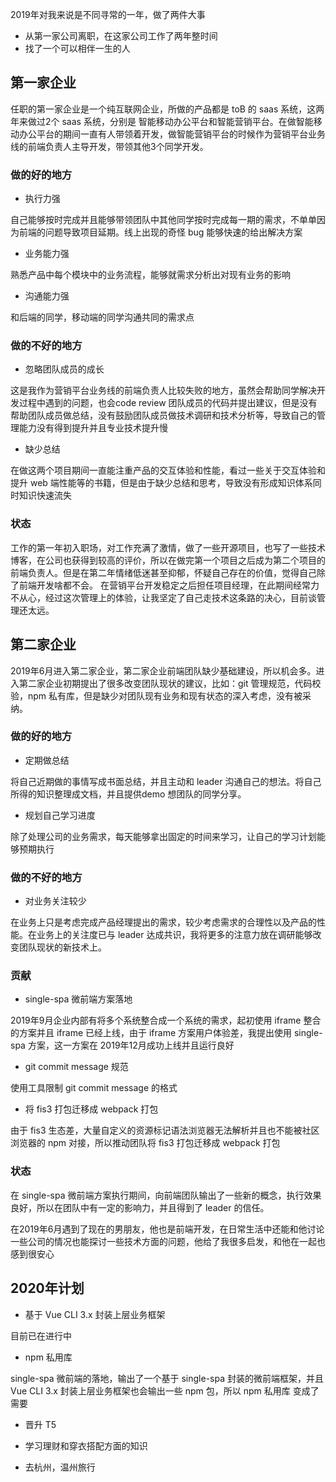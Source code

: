 2019年对我来说是不同寻常的一年，做了两件大事

* 从第一家公司离职，在这家公司工作了两年整时间
* 找了一个可以相伴一生的人
## 第一家企业

任职的第一家企业是一个纯互联网企业，所做的产品都是 toB 的 saas 系统，这两年来做过2个 saas 系统，分别是 智能移动办公平台和智能营销平台。在做智能移动办公平台的期间一直有人带领着开发，做智能营销平台的时候作为营销平台业务线的前端负责人主导开发，带领其他3个同学开发。

### 做的好的地方
* 执行力强

自己能够按时完成并且能够带领团队中其他同学按时完成每一期的需求，不单单因为前端的问题导致项目延期。线上出现的奇怪 bug 能够快速的给出解决方案

* 业务能力强

熟悉产品中每个模块中的业务流程，能够就需求分析出对现有业务的影响

* 沟通能力强

和后端的同学，移动端的同学沟通共同的需求点

### 做的不好的地方
* 忽略团队成员的成长

这是我作为营销平台业务线的前端负责人比较失败的地方，虽然会帮助同学解决开发过程中遇到的问题，也会code review 团队成员的代码并提出建议，但是没有帮助团队成员做总结，没有鼓励团队成员做技术调研和技术分析等，导致自己的管理能力没有得到提升并且专业技术提升慢

* 缺少总结

在做这两个项目期间一直能注重产品的交互体验和性能，看过一些关于交互体验和提升 web 端性能等的书籍，但是由于缺少总结和思考，导致没有形成知识体系同时知识快速流失
### 状态

工作的第一年初入职场，对工作充满了激情，做了一些开源项目，也写了一些技术博客，在公司也获得到较高的评价，所以在做完第一个项目之后成为第二个项目的前端负责人。但是在第二年情绪低迷甚至抑郁，怀疑自己存在的价值，觉得自己除了前端开发啥都不会。
在营销平台开发稳定之后担任项目经理，在此期间经常力不从心，经过这次管理上的体验，让我坚定了自己走技术这条路的决心，目前谈管理还太远。

## 第二家企业

2019年6月进入第二家企业，第二家企业前端团队缺少基础建设，所以机会多。进入第二家企业初期提出了很多改变团队现状的建议，比如：git 管理规范，代码校验，npm 私有库，但是缺少对团队现有业务和现有状态的深入考虑，没有被采纳。

### 做的好的地方

* 定期做总结

将自己近期做的事情写成书面总结，并且主动和 leader 沟通自己的想法。将自己所得的知识整理成文档，并且提供demo 想团队的同学分享。

* 规划自己学习进度

除了处理公司的业务需求，每天能够拿出固定的时间来学习，让自己的学习计划能够预期执行
### 做的不好的地方

* 对业务关注较少

在业务上只是考虑完成产品经理提出的需求，较少考虑需求的合理性以及产品的性能。在业务上的关注度已与 leader 达成共识，我将更多的注意力放在调研能够改变团队现状的新技术上。

### 贡献
* single-spa 微前端方案落地

2019年9月企业内部有将多个系统整合成一个系统的需求，起初使用 iframe 整合的方案并且 iframe 已经上线，由于 iframe 方案用户体验差，我提出使用 single-spa 方案，这一方案在 2019年12月成功上线并且运行良好

* git commit message 规范

使用工具限制 git commit message 的格式

* 将 fis3 打包迁移成 webpack 打包

由于 fis3 生态差，大量自定义的资源标记语法浏览器无法解析并且也不能被社区浏览器的 npm 对接，所以推动团队将 fis3 打包迁移成 webpack 打包

### 状态

在 single-spa 微前端方案执行期间，向前端团队输出了一些新的概念，执行效果良好，所以在团队中有一定的影响力，并且得到了 leader 的信任。

在2019年6月遇到了现在的男朋友，他也是前端开发，在日常生活中还能和他讨论一些公司的情况也能探讨一些技术方面的问题，他给了我很多启发，和他在一起也感到很安心

## 2020年计划

* 基于 Vue CLI 3.x 封装上层业务框架

目前已在进行中

* npm 私用库

single-spa 微前端的落地，输出了一个基于 single-spa 封装的微前端框架，并且 Vue CLI 3.x 封装上层业务框架也会输出一些 npm 包，所以 npm 私用库 变成了需要

* 晋升 T5

* 学习理财和穿衣搭配方面的知识

* 去杭州，温州旅行
